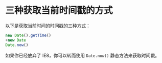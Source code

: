 # 三种获取当前时间戳的方式

以下是获取当前时间的时间戳的三种方式：

```js
new Date().getTime()
+new Date
Date.now()
```

如果你已经放弃了 IE8，你可以转而使用 `Date.now()` 静态方法来获取时间戳。
